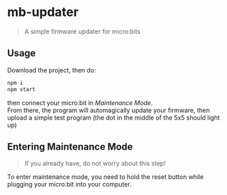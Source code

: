 # mb-updater

> A simple firmware updater for micro:bits

## Usage

Download the project, then do:

```cmd
npm i
npm start
```

then connect your micro:bit in *Maintenance Mode*.  
From there, the program will automagically update your firmware, then upload a simple test program (the dot in the middle of the 5x5 should light up)

## Entering Maintenance Mode

> If you already have, do not worry about this step!

To enter maintenance mode, you need to hold the reset button while plugging your micro:bit into your computer.
